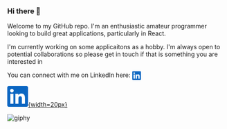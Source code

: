 ### Hi there 👋
Welcome to my GitHub repo. I'm an enthusiastic amateur programmer looking to build great applications, particularly in React.

I'm currently working on some applicaitons as a hobby. I'm always open to potential collaborations so please get in touch if that is something you are interested in

You can connect with me on LinkedIn here: [<a target="blank"><img align="center" src="LinkedInIcon.svg" height="20"/></a>](https://www.linkedin.com/in/christopher-gardner-profile/)

[![alt text](LinkedInIcon.svg){width=20px}](https://www.linkedin.com/in/christopher-gardner-profile/)

![giphy](https://user-images.githubusercontent.com/116954089/224168008-1684aa6c-96b7-4eed-abf6-fe1c360b29e6.gif)


